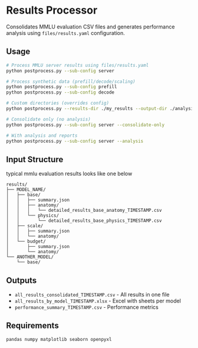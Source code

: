 # Results Processor

Consolidates MMLU evaluation CSV files and generates performance analysis using `files/results.yaml` configuration.

## Usage

```bash
# Process MMLU server results using files/results.yaml
python postprocess.py --sub-config server

# Process synthetic data (prefill/decode/scaling)
python postprocess.py --sub-config prefill
python postprocess.py --sub-config decode

# Custom directories (overrides config)
python postprocess.py --results-dir ./my_results --output-dir ./analysis

# Consolidate only (no analysis)
python postprocess.py --sub-config server --consolidate-only

# With analysis and reports
python postprocess.py --sub-config server --analysis
```

## Input Structure

typical mmlu evaluation results looks like one below

```
results/
├── MODEL_NAME/
│   ├── base/
│   │   ├── summary.json
│   │   ├── anatomy/
│   │   │   └── detailed_results_base_anatomy_TIMESTAMP.csv
│   │   └── physics/
│   │       └── detailed_results_base_physics_TIMESTAMP.csv
│   ├── scale/
│   │   ├── summary.json
│   │   └── anatomy/
│   └── budget/
│       ├── summary.json
│       └── anatomy/
└── ANOTHER_MODEL/
    └── base/
```

## Outputs

- `all_results_consolidated_TIMESTAMP.csv` - All results in one file
- `all_results_by_model_TIMESTAMP.xlsx` - Excel with sheets per model
- `performance_summary_TIMESTAMP.csv` - Performance metrics

## Requirements

```bash
pandas numpy matplotlib seaborn openpyxl
```